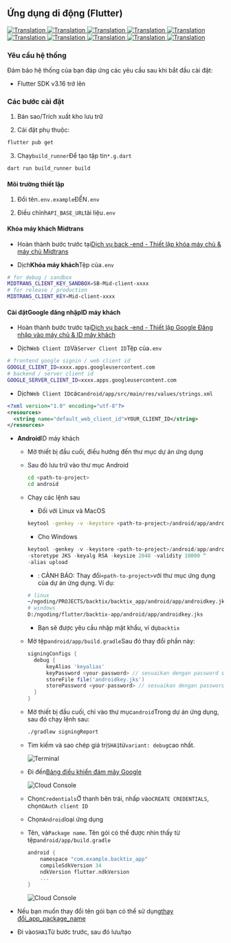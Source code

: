 ## Ứng dụng di động (Flutter)

<a href="./mobile-app.md">
  <img alt="Translation" src="https://img.shields.io/badge/Bahasa_Indonesia-blue?style=for-the-badge&logo=googletranslate&logoColor=blue&labelColor=white">
</a>
<a href="./mobile-app.en.md">
  <img alt="Translation" src="https://img.shields.io/badge/English-blue?style=for-the-badge&logo=googletranslate&logoColor=blue&labelColor=white">
</a>
<a href="./mobile-app.zh-CN.md">
  <img alt="Translation" src="https://img.shields.io/badge/简体中文-blue?style=for-the-badge&logo=googletranslate&logoColor=blue&labelColor=white">
</a>
<a href="./mobile-app.ja.md">
  <img alt="Translation" src="https://img.shields.io/badge/日本語-blue?style=for-the-badge&logo=googletranslate&logoColor=blue&labelColor=white">
</a>
<a href="./mobile-app.ar.md">
  <img alt="Translation" src="https://img.shields.io/badge/Arabic_عربي-blue?style=for-the-badge&logo=googletranslate&logoColor=blue&labelColor=white">
</a>
<a href="./mobile-app.pt.md">
  <img alt="Translation" src="https://img.shields.io/badge/Português-blue?style=for-the-badge&logo=googletranslate&logoColor=blue&labelColor=white">
</a>
<a href="./mobile-app.es.md">
  <img alt="Translation" src="https://img.shields.io/badge/Español-blue?style=for-the-badge&logo=googletranslate&logoColor=blue&labelColor=white">
</a>
<a href="./mobile-app.fr.md">
  <img alt="Translation" src="https://img.shields.io/badge/Français-blue?style=for-the-badge&logo=googletranslate&logoColor=blue&labelColor=white">
</a>
<a href="./mobile-app.vi.md">
  <img alt="Translation" src="https://img.shields.io/badge/Tiếng_Việt-blue?style=for-the-badge&logo=googletranslate&logoColor=blue&labelColor=white">
</a>
<a href="./mobile-app.hi.md">
  <img alt="Translation" src="https://img.shields.io/badge/Hindi_हिंदी-blue?style=for-the-badge&logo=googletranslate&logoColor=blue&labelColor=white">
</a>

### Yêu cầu hệ thống

Đảm bảo hệ thống của bạn đáp ứng các yêu cầu sau khi bắt đầu cài đặt:

-   Flutter SDK v3.16 trở lên

### Các bước cài đặt

1.  Bản sao/Trích xuất kho lưu trữ

2.  Cài đặt phụ thuộc:

```bash
flutter pub get
```

3.  Chạy`build_runner`Để tạo tập tin`*.g.dart`

```bash
dart run build_runner build
```

#### Môi trường thiết lập

1.  Đổi tên`.env.example`ĐẾN`.env`

2.  Điều chỉnh`API_BASE_URL`tài liệu`.env`

#### Khóa máy khách Midtrans

-   Hoàn thành bước trước tại[Dịch vụ back -end - Thiết lập khóa máy chủ & máy chủ Midtrans](api-service.md#setup-midtrans-server--client-key)

-   Dịch**Khóa máy khách**Tệp của`.env`

```sh
# for debug / sandbox
MIDTRANS_CLIENT_KEY_SANDBOX=SB-Mid-client-xxxx
# for release / production
MIDTRANS_CLIENT_KEY=Mid-client-xxxx
```

#### Cài đặt**Google đăng nhập**ID máy khách

-   Hoàn thành bước trước tại[Dịch vụ back -end - Thiết lập Google Đăng nhập vào máy chủ & ID máy khách](api-service.md#setup-google-sign-in-server--client-id)

-   Dịch`Web Client ID`Và`Server Client ID`Tệp của`.env`

```sh
# frontend google signin / web client id
GOOGLE_CLIENT_ID=xxxx.apps.googleusercontent.com
# backend / server client id
GOOGLE_SERVER_CLIENT_ID=xxxx.apps.googleusercontent.com
```

-   Dịch`Web Client ID`các`android/app/src/main/res/values/strings.xml`

```xml
<?xml version="1.0" encoding="utf-8"?>
<resources>
  <string name="default_web_client_id">YOUR_CLIENT_ID</string> 
</resources>
```

-   **Android**ID máy khách

    -   Mở thiết bị đầu cuối, điều hướng đến thư mục dự án ứng dụng

    -   Sau đó lưu trữ vào thư mục Android

        ```bash
        cd <path-to-project>
        cd android
        ```

    -   Chạy các lệnh sau

        -   Đối với Linux và MacOS

        ```bash
        keytool -genkey -v -keystore <path-to-project>/android/app/androidkey.jks -keyalg RSA -keysize 2048 -validity 10000 -alias keyalias

        ```

        -   Cho Windows

        ```powershell
        keytool -genkey -v -keystore <path-to-project>/android/app/androidkey.jks ^
        -storetype JKS -keyalg RSA -keysize 2048 -validity 10000 ^
        -alias upload
        ```

        -   : CẢNH BÁO: Thay đổi`<path-to-project>`với thư mục ứng dụng của dự án ứng dụng.
            Ví dụ:

        ```bash
        # linux
        ~/ngoding/PROJECTS/backtix/backtix_app/android/app/androidkey.jks
        # windows
        D:/ngoding/flutter/backtix-app/android/app/androidkey.jks
        ```

        -   Bạn sẽ được yêu cầu nhập mật khẩu, ví dụ`backtix`

    -   Mở tệp`android/app/build.gradle`Sau đó thay đổi phần này:
        ```gradle
        signingConfigs {
          debug {
              keyAlias 'keyalias'
              keyPassword <your-password> // sesuaikan dengan password dari langkah sebelumnya
              storeFile file('androidkey.jks')
              storePassword <your-password> // sesuaikan dengan password dari langkah sebelumnya
          }
        }
        ```

    -   Mở thiết bị đầu cuối, chỉ vào thư mục`android`Trong dự án ứng dụng, sau đó chạy lệnh sau:

        ```bash
        ./gradlew signingReport
        ```

    -   Tìm kiếm và sao chép giá trị`SHA1`từ`variant: debug`cao nhất.

        ![Terminal](/assets/Screenshot_5.png)

    -   Đi đến[Bảng điều khiển đám mây Google](https://console.cloud.google.com)

        ![Cloud Console](/assets/Screenshot_2.png)

    -   Chọn`Credentials`Ở thanh bên trái, nhấp vào`CREATE CREDENTIALS`, chọn`OAuth client ID`

    -   Chọn`Android`loại ứng dụng

    -   Tên, và`Package name`. Tên gói có thể được nhìn thấy từ tệp`android/app/build.gradle`

        ```gradle
        android {
            namespace "com.example.backtix_app"
            compileSdkVersion 34
            ndkVersion flutter.ndkVersion
            ...
        }
        ```

        ![Cloud Console](/assets/Screenshot_6.png)


-   Nếu bạn muốn thay đổi tên gói bạn có thể sử dụng[thay đổi_app_package_name](https://pub.dev/packages/change_app_package_name)

-   Đi vào`SHA1`Từ bước trước, sau đó lưu/tạo

